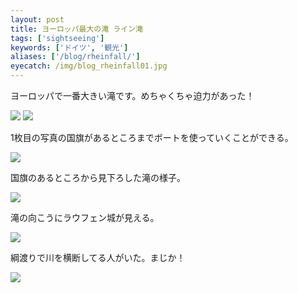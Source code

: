```yaml
---
layout: post
title: ヨーロッパ最大の滝 ライン滝
tags: ['sightseeing']
keywords: ['ドイツ', '観光']
aliases: ['/blog/rheinfall/']
eyecatch: /img/blog_rheinfall01.jpg
---
```


ヨーロッパで一番大きい滝です。めちゃくちゃ迫力があった！

<img src="/img/blog_rheinfall01.jpg" class="image-on-frame image-fade">

<img src="/img/blog_rheinfall02.jpg" class="image-on-frame image-fade">

1枚目の写真の国旗があるところまでボートを使っていくことができる。

<img src="/img/blog_rheinfall03.jpg" class="image-on-frame image-fade">

国旗のあるところから見下ろした滝の様子。

<img src="/img/blog_rheinfall04.jpg" class="image-on-frame image-fade">

滝の向こうにラウフェン城が見える。

<img src="/img/blog_rheinfall05.jpg" class="image-on-frame image-fade">

綱渡りで川を横断してる人がいた。まじか！

<img src="/img/blog_rheinfall06.jpg" class="image-on-frame image-fade">